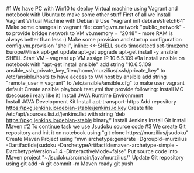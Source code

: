 #1
We have PC with Win10 to deploy Virtual machine using Vagrant and notebook with Ubuntu to make some other stuff
First of all we install Vagrant Virtual Machine with Debian 9
Use "vagrant init debian/stretch64"
Make some changes in vagrant file:
config.vm.network "public_network" - to provide bridge network to VM
vb.memory = "2048" - more RAM is always better than less :)
Make some provision and startup configuration
config.vm.provision "shell", inline: <<-SHELL
     sudo timedatectl set-timezone Europe/Minsk
	 apt-get update
	 apt-get upgrade
     apt-get install -y ansible
   SHELL
Start VM - vagrant up
VM assign IP 10.6.5.109
#1a 
Install ansible on notebook with "apt-get install ansible"
add string "10.6.5.109 ansible_ssh_private_key_file=/home/murzilius/.ssh/private_key" to /etc/ansible/hosts
to have access to VM host by ansible
add string "remote_user = vagrant" to /etc/ansible/ansible.cfg" to make user vagrant default
Create ansible playbook test.yml that provide following:
	Install MC (becouse i realy like it)
	Install JAVA Runtime Environment	
	Install JAVA Development Kit
	Install apt-transport-https
	Add repository https://pkg.jenkins.io/debian-stable/jenkins.io.key
	Create file /etc/apt/sources.list.d/jenkins.list with string 'deb https://pkg.jenkins.io/debian-stable binary/'
	Install Jenkins
	Install Git
	Install Maven
#2
To continue task we use Jsudoku source code
#3
We create Git repository and init it on notebook using "git clone https://murzilius/jsudoku"
Create Maven Project using
"mvn archetype:generate -DgroupId=murzilius -DartifactId=jsudoku -DarchetypeArtifactId=maven-archetype-simple -DarchetypeVersion=1.4 -DinteractiveMode=false"
Put source code into Maven project "~/jsudoku/src/main/java/murzilius/"
Update Git repository using
	git add -A
	git commit -m Maven ready
	git push





